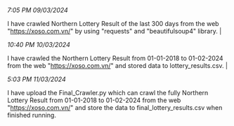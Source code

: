 *7:05 PM 09/03/2024*

I have crawled Northern Lottery Result of the last 300 days from the web "https://xoso.com.vn/" by using "requests" and "beautifulsoup4" library.
|

*10:40 PM 10/03/2024*

I have crawled the Northern Lottery Result from 01-01-2018 to 01-02-2024 from the web "https://xoso.com.vn/" and stored data to lottery_results.csv.
|

*5:03 PM 11/03/2024*

I have upload the Final_Crawler.py which can crawl the fully Northern Lottery Result from 01-01-2018 to 01-02-2024 from the web "https://xoso.com.vn/" and store the data to final_lottery_results.csv when finished running.
